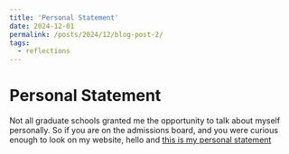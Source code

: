 ```yaml
---
title: 'Personal Statement'
date: 2024-12-01
permalink: /posts/2024/12/blog-post-2/
tags:
  - reflections
---
```


Personal Statement
======
Not all graduate schools granted me the opportunity to talk about myself personally. 
So if you are on the admissions board, and you were curious enough to look on my website, hello and [this is my personal statement](http://cnmnzhang.github.io/files/CINDYZHANG_AIM_PS.pdf)
